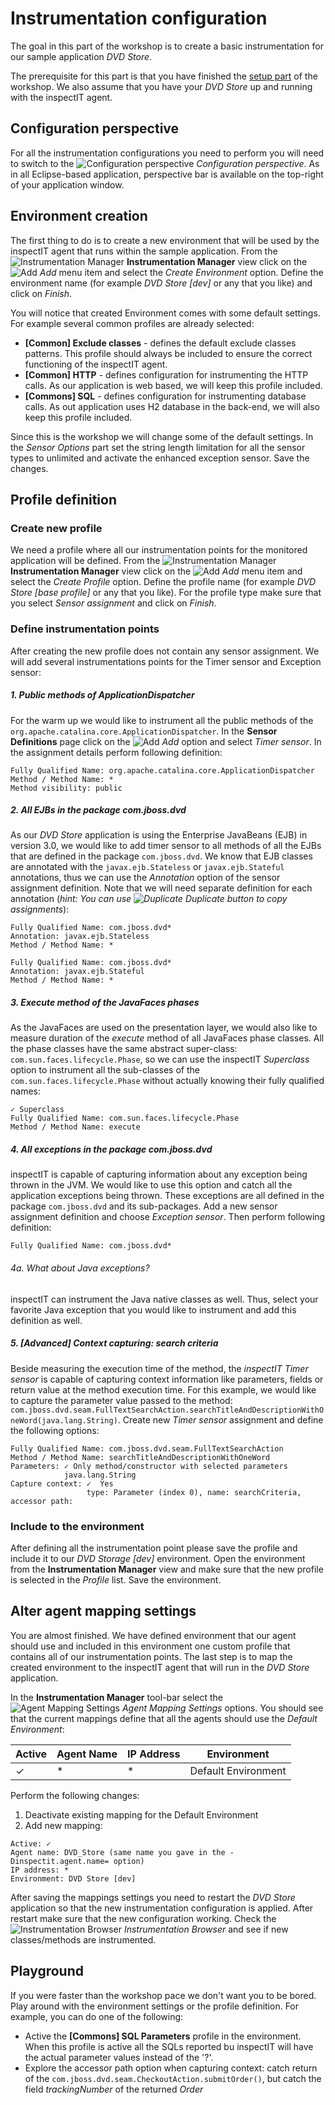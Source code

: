 # Instrumentation configuration
The goal in this part of the workshop is to create a basic instrumentation for our sample application _DVD Store_.

The prerequisite for this part is that you have finished the [setup part](SETUP.md) of the workshop. We also assume that you have your _DVD Store_ up and running with the inspectIT agent.

## Configuration perspective
For all the instrumentation configurations you need to perform you will need to switch to the ![Configuration perspective](images/compass.png?raw=true) *Configuration perspective*. As in all Eclipse-based application, perspective bar is available on the top-right of your application window.

## Environment creation
The first thing to do is to create a new environment that will be used by the inspectIT agent that runs within the sample application. From the ![Instrumentation Manager](images/compass.png?raw=true) **Instrumentation Manager** view click on the ![Add](images/add_obj.gif?raw=true) *Add* menu item and select the *Create Environment* option. Define the environment name (for example *DVD Store [dev]* or any that you like) and click on *Finish*.

You will notice that created Environment comes with some default settings.  For example several common profiles are already selected:
 - **[Common] Exclude classes** - defines the default exclude classes patterns. This profile should always be included to ensure the correct functioning of the inspectIT agent.
 - **[Common] HTTP** - defines configuration for instrumenting the HTTP calls. As our application is web based, we will keep this profile included.
 - **[Commons] SQL** - defines configuration for instrumenting database calls. As out application uses H2 database in the back-end, we will also keep this profile included.

Since this is the workshop we will change some of the default settings. In the *Sensor Options* part set the string length limitation for all the sensor types to unlimited and activate the enhanced exception sensor. Save the changes.

## Profile definition
### Create new profile
We need a profile where all our instrumentation points for the monitored application will be defined.  From the ![Instrumentation Manager](images/compass.png?raw=true) **Instrumentation Manager** view click on the ![Add](images/add_obj.gif?raw=true) *Add* menu item and select the *Create Profile* option. Define the profile name (for example *DVD Store [base profile]* or any that you like). For the profile type make sure that you select *Sensor assignment* and click on *Finish*.

### Define instrumentation points
After creating the new profile does not contain any sensor assignment. We will add several instrumentations points for the Timer sensor and Exception sensor:

##### 1. Public methods of ApplicationDispatcher
For the warm up we would like to instrument all the public methods of the `org.apache.catalina.core.ApplicationDispatcher`.  In the **Sensor Definitions** page click on the ![Add](images/add_obj.gif?raw=true) *Add* option and select *Timer sensor*. In the assignment details perform following definition:
```
Fully Qualified Name: org.apache.catalina.core.ApplicationDispatcher
Method / Method Name: *
Method visibility: public
```

##### 2. All EJBs in the package *com.jboss.dvd*
As our *DVD Store* application is using the Enterprise JavaBeans (EJB) in version 3.0, we would like to add timer sensor to all methods of all the EJBs that are defined in the package `com.jboss.dvd`. We know that EJB classes are annotated with the `javax.ejb.Stateless` or `javax.ejb.Stateful` annotations, thus we can use the *Annotation* option of the sensor assignment definition. Note that we will need separate definition for each annotation (*hint: You can use ![Duplicate](images/copy_edit.gif?raw=true) Duplicate button to copy assignments*):
```
Fully Qualified Name: com.jboss.dvd*
Annotation: javax.ejb.Stateless
Method / Method Name: *
```
```
Fully Qualified Name: com.jboss.dvd*
Annotation: javax.ejb.Stateful
Method / Method Name: *
```

##### 3. Execute method of the JavaFaces phases
As the JavaFaces are used on the presentation layer, we would also like to measure duration of the  *execute* method of all JavaFaces phase classes. All the phase classes have the same abstract super-class: `com.sun.faces.lifecycle.Phase`, so we can use the inspectIT *Superclass* option to instrument all the sub-classes of the `com.sun.faces.lifecycle.Phase` without actually knowing their fully qualified names:
```
✓ Superclass
Fully Qualified Name: com.sun.faces.lifecycle.Phase
Method / Method Name: execute
```
##### 4. All exceptions in the package *com.jboss.dvd* 
inspectIT is capable of capturing information about any exception being thrown in the JVM. We would like to use this option and catch all the application exceptions being thrown. These exceptions are all defined in the package `com.jboss.dvd`  and its sub-packages. Add a new sensor assignment definition and choose *Exception sensor*. Then perform following definition:
```
Fully Qualified Name: com.jboss.dvd*
```
###### 4a. What about Java exceptions?
inspectIT can instrument the Java native classes as well. Thus, select your favorite Java exception that you would like to instrument and add this definition as well.

##### 5. [Advanced] Context capturing: search criteria
Beside measuring the execution time of the method, the *inspectIT Timer sensor* is capable of capturing context information like parameters, fields or return value at the method execution time. For this example, we would like to capture the parameter value passed to the method: `com.jboss.dvd.seam.FullTextSearchAction.searchTitleAndDescriptionWithOneWord(java.lang.String)`. Create new *Timer sensor* assignment and define the following options:
```
Fully Qualified Name: com.jboss.dvd.seam.FullTextSearchAction
Method / Method Name: searchTitleAndDescriptionWithOneWord
Parameters: ✓ Only method/constructor with selected parameters
            java.lang.String
Capture context: ✓  Yes 
                 type: Parameter (index 0), name: searchCriteria, accessor path:
```

### Include to the environment
After defining all the instrumentation point please save the profile and include it to our *DVD Storage [dev]* environment. Open the environment from the **Instrumentation Manager** view and make sure that the new profile is selected in the *Profile* list. Save the environment. 


## Alter agent mapping settings
You are almost finished. We have defined environment that our agent should use and included in this environment one custom profile that contains all of our instrumentation points. The last step is to map the created environment to the inspectIT agent that will run in the *DVD Store* application.

In the **Instrumentation Manager** tool-bar select the ![Agent Mapping Settings](images/agent.gif?raw=true) *Agent Mapping Settings* options. You should see that the current mappings define that all the agents should use the *Default Environment*:

Active | Agent Name | IP Address | Environment
--- | --- | --- | ---
✓ | * | * | Default Environment

Perform the following changes:

1. Deactivate existing mapping for the Default Environment
2. Add new mapping:
``` 
Active: ✓
Agent name: DVD_Store (same name you gave in the -Dinspectit.agent.name= option)
IP address: *
Environment: DVD Store [dev]
```

After saving the mappings settings you need to restart the *DVD Store* application so that the new instrumentation configuration is applied. After restart make sure that the new configuration working. Check the ![Instrumentation Browser](images/blue-document-tree.png?raw=true) *Instrumentation Browser* and see if new classes/methods are instrumented.

## Playground

If you were faster than the workshop pace we don't want you to be bored.  Play around with the environment settings or the profile definition. For example, you can do one of the following:
- Active the **[Commons] SQL Parameters** profile in the environment. When this profile is active all the SQLs reported bu inspectIT will have the actual parameter values instead of the '?'.
- Explore the accessor path option when capturing context: catch return of the `com.jboss.dvd.seam.CheckoutAction.submitOrder()`, but catch the field *trackingNumber* of the returned *Order*
